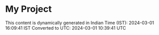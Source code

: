 # My Project

This content is dynamically generated in Indian Time (IST): 2024-03-01 16:09:41 IST
Converted to UTC: 2024-03-01 10:39:41 UTC
